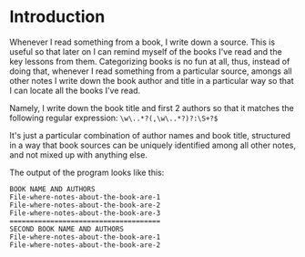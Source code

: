 # Introduction

Whenever I read something from a book, I write down a source. This is useful so that later on I can remind myself of the books I've read and the key lessons from them.
Categorizing books is no fun at all, thus, instead of doing that, whenever I read something from a particular source, amongs all other notes I write down
the book author and title in a particular way so that I can locate all the books I've read.

Namely, I write down the book title and first 2 authors so that it matches the following regular expression:
`\w\..*?(,\w\..*?)?:\S+?$`

It's just a particular combination of author names and book title, structured in a way that book sources can be uniquely identified among all other notes, and not mixed up with anything else.

The output of the program looks like this:

~~~
BOOK NAME AND AUTHORS
File-where-notes-about-the-book-are-1
File-where-notes-about-the-book-are-2
File-where-notes-about-the-book-are-3
=====================================
SECOND BOOK NAME AND AUTHORS
File-where-notes-about-the-book-are-1
File-where-notes-about-the-book-are-2
~~~
